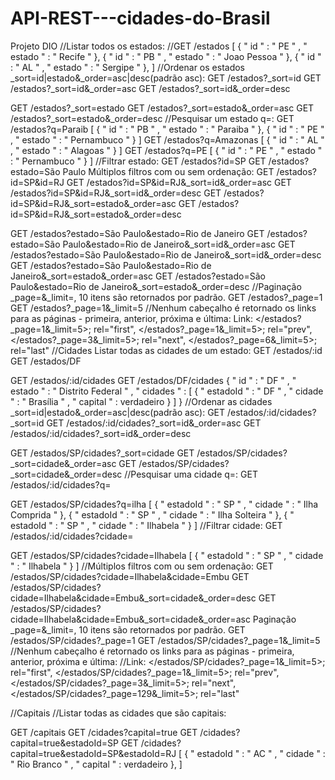 # API-REST---cidades-do-Brasil
Projeto DIO
//Listar todos os estados:
//GET /estados
[
  {
    " id " : " PE " ,
     " estado " : " Recife "
  },
  {
    " id " : " PB " ,
     " estado " : " Joao Pessoa "
  },
  {
    " id " : " AL " ,
     " estado " : " Sergipe "
  },
]
//Ordenar os estados _sort=id|estado&_order=asc|desc(padrão asc):
GET /estados?_sort=id
GET /estados?_sort=id&_order=asc
GET /estados?_sort=id&_order=desc

GET /estados?_sort=estado
GET /estados?_sort=estado&_order=asc
GET /estados?_sort=estado&_order=desc
//Pesquisar um estado q=:
GET /estados?q=Paraib
[
  {
    " id " : " PB " ,
     " estado " : " Paraiba "
  },
  {
    " id " : " PE " ,
     " estado " : " Pernambuco "
  }
]
GET /estados?q=Amazonas
[
  {
    " id " : " AL " ,
     " estado " : " Alagoas "
  }
]
GET /estados?q=PE
[
  {
    " id " : " PE " ,
     " estado " : " Pernambuco "
  }
]
//Filtrar estado:
GET /estados?id=SP
GET /estados?estado=São Paulo
Múltiplos filtros com ou sem ordenação:
GET /estados?id=SP&id=RJ
GET /estados?id=SP&id=RJ&_sort=id&_order=asc
GET /estados?id=SP&id=RJ&_sort=id&_order=desc
GET /estados?id=SP&id=RJ&_sort=estado&_order=asc
GET /estados?id=SP&id=RJ&_sort=estado&_order=desc

GET /estados?estado=São Paulo&estado=Rio de Janeiro
GET /estados?estado=São Paulo&estado=Rio de Janeiro&_sort=id&_order=asc
GET /estados?estado=São Paulo&estado=Rio de Janeiro&_sort=id&_order=desc
GET /estados?estado=São Paulo&estado=Rio de Janeiro&_sort=estado&_order=asc
GET /estados?estado=São Paulo&estado=Rio de Janeiro&_sort=estado&_order=desc
//Paginação _page=<numero>&_limit=<quantidade por pagina>, 10 itens são retornados por padrão.
GET /estados?_page=1
GET /estados?_page=1&_limit=5
//Nenhum cabeçalho é retornado os links para as páginas - primeira, anterior, próxima e última:
Link: </estados?_page=1&_limit=5>; rel="first", </estados?_page=1&_limit=5>; rel="prev", </estados?_page=3&_limit=5>; rel="next", </estados?_page=6&_limit=5>; rel="last"
//Cidades
Listar todas as cidades de um estado:
GET /estados/:id
GET /estados/DF

GET /estados/:id/cidades
GET /estados/DF/cidades
{
   " id " : " DF " ,
   " estado " : " Distrito Federal " ,
   " cidades " : [
    {
      " estadoId " : " DF " ,
       " cidade " : " Brasília " ,
       " capital " : verdadeiro
    }
  ]
}
//Ordenar as cidades _sort=id|estado&_order=asc|desc(padrão asc):
GET /estados/:id/cidades?_sort=id
GET /estados/:id/cidades?_sort=id&_order=asc
GET /estados/:id/cidades?_sort=id&_order=desc

GET /estados/SP/cidades?_sort=cidade
GET /estados/SP/cidades?_sort=cidade&_order=asc
GET /estados/SP/cidades?_sort=cidade&_order=desc
//Pesquisar uma cidade q=:
GET /estados/:id/cidades?q=

GET /estados/SP/cidades?q=ilha
[
  {
    " estadoId " : " SP " ,
     " cidade " : " Ilha Comprida "
  },
  {
    " estadoId " : " SP " ,
     " cidade " : " Ilha Solteira "
  },
  {
    " estadoId " : " SP " ,
     " cidade " : " Ilhabela "
  }
]
//Filtrar cidade:
GET /estados/:id/cidades?cidade=

GET /estados/SP/cidades?cidade=Ilhabela
[
  {
    " estadoId " : " SP " ,
     " cidade " : " Ilhabela "
  }
]
//Múltiplos filtros com ou sem ordenação:
GET /estados/SP/cidades?cidade=Ilhabela&cidade=Embu
GET /estados/SP/cidades?cidade=Ilhabela&cidade=Embu&_sort=cidade&_order=desc
GET /estados/SP/cidades?cidade=Ilhabela&cidade=Embu&_sort=cidade&_order=asc
Paginação _page=<numero>&_limit=<quantidade por pagina>, 10 itens são retornados por padrão.
GET /estados/SP/cidades?_page=1
GET /estados/SP/cidades?_page=1&_limit=5
//Nenhum cabeçalho é retornado os links para as páginas - primeira, anterior, próxima e última:
//Link: </estados/SP/cidades?_page=1&_limit=5>; rel="first", </estados/SP/cidades?_page=1&_limit=5>; rel="prev", </estados/SP/cidades?_page=3&_limit=5>; rel="next", </estados/SP/cidades?_page=129&_limit=5>; rel="last"

//Capitais
//Listar todas as cidades que são capitais:

GET /capitais
GET /cidades?capital=true
GET /cidades?capital=true&estadoId=SP
GET /cidades?capital=true&estadoId=SP&estadoId=RJ
[
  {
    " estadoId " : " AC " ,
     " cidade " : " Rio Branco " ,
     " capital " : verdadeiro
  },
]
